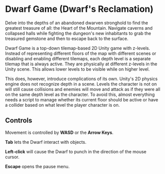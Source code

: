 # Dwarf Game (Dwarf's Reclamation)
Delve into the depths of an abandoned dwarven stronghold to find the greatest treasure of all: the Heart of the Mountain. Navigate caverns and collapsed halls while fighting the dungeon's new inhabitants to grab the treasured gemstone and then to escape back to the surface.

Dwarf Game is a top-down tilemap-based 2D Unity game with z-levels. Instead of representing different floors of the map with different scenes or disabling and enabling different tilemaps, each depth level is a separate tilemap that is always active. They are physically at different z-levels in the Unity scene. This allows lower levels to be visible while on higher level.

This does, however, introduce complications of its own. Unity's 2D physics engine does not recognize depth in a scene. Levels the character is not on will still cause collisions and enemies will move and attack as if they were all on the same depth level as the character. To avoid this, almost everything needs a script to manage whether its current floor should be active or have a collider based on what level the player character is on.

## Controls

Movement is controlled by **WASD** or the **Arrow Keys**.

**Tab** lets the Dwarf interact with objects.

**Left-click** will cause the Dwarf to punch in the direction of the mouse cursor.

**Escape** opens the pause menu.
